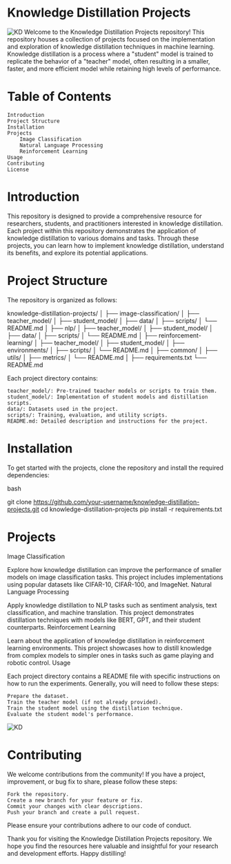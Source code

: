 # Knowledge Distillation Projects
![KD](https://blog.roboflow.com/content/images/2023/05/data-src-image-9b1c284a-de7e-4271-8f6e-29d866d92763.png)
Welcome to the Knowledge Distillation Projects repository! This repository houses a collection of projects focused on the implementation and exploration of knowledge distillation techniques in machine learning. Knowledge distillation is a process where a "student" model is trained to replicate the behavior of a "teacher" model, often resulting in a smaller, faster, and more efficient model while retaining high levels of performance.

# Table of Contents

    Introduction
    Project Structure
    Installation
    Projects
        Image Classification
        Natural Language Processing
        Reinforcement Learning
    Usage
    Contributing
    License

# Introduction

This repository is designed to provide a comprehensive resource for researchers, students, and practitioners interested in knowledge distillation. Each project within this repository demonstrates the application of knowledge distillation to various domains and tasks. Through these projects, you can learn how to implement knowledge distillation, understand its benefits, and explore its potential applications.
# Project Structure

The repository is organized as follows:

knowledge-distillation-projects/
│
├── image-classification/
│   ├── teacher_model/
│   ├── student_model/
│   ├── data/
│   ├── scripts/
│   └── README.md
│
├── nlp/
│   ├── teacher_model/
│   ├── student_model/
│   ├── data/
│   ├── scripts/
│   └── README.md
│
├── reinforcement-learning/
│   ├── teacher_model/
│   ├── student_model/
│   ├── environments/
│   ├── scripts/
│   └── README.md
│
├── common/
│   ├── utils/
│   ├── metrics/
│   └── README.md
│
├── requirements.txt
└── README.md

Each project directory contains:

    teacher_model/: Pre-trained teacher models or scripts to train them.
    student_model/: Implementation of student models and distillation scripts.
    data/: Datasets used in the project.
    scripts/: Training, evaluation, and utility scripts.
    README.md: Detailed description and instructions for the project.

# Installation

To get started with the projects, clone the repository and install the required dependencies:

bash

git clone https://github.com/your-username/knowledge-distillation-projects.git
cd knowledge-distillation-projects
pip install -r requirements.txt

# Projects
Image Classification

Explore how knowledge distillation can improve the performance of smaller models on image classification tasks. This project includes implementations using popular datasets like CIFAR-10, CIFAR-100, and ImageNet.
Natural Language Processing

Apply knowledge distillation to NLP tasks such as sentiment analysis, text classification, and machine translation. This project demonstrates distillation techniques with models like BERT, GPT, and their student counterparts.
Reinforcement Learning

Learn about the application of knowledge distillation in reinforcement learning environments. This project showcases how to distill knowledge from complex models to simpler ones in tasks such as game playing and robotic control.
Usage

Each project directory contains a README file with specific instructions on how to run the experiments. Generally, you will need to follow these steps:

    Prepare the dataset.
    Train the teacher model (if not already provided).
    Train the student model using the distillation technique.
    Evaluate the student model's performance.
![KD](https://i0.wp.com/neptune.ai/wp-content/uploads/2022/10/Knowledge-Distillation_1.png?ssl=1)

# Contributing

We welcome contributions from the community! If you have a project, improvement, or bug fix to share, please follow these steps:

    Fork the repository.
    Create a new branch for your feature or fix.
    Commit your changes with clear descriptions.
    Push your branch and create a pull request.

Please ensure your contributions adhere to our code of conduct.

Thank you for visiting the Knowledge Distillation Projects repository. We hope you find the resources here valuable and insightful for your research and development efforts. Happy distilling!
